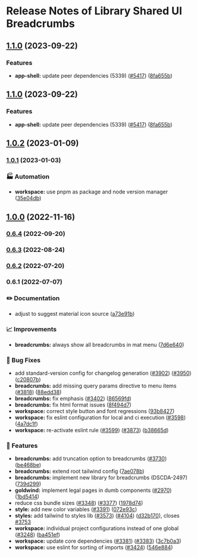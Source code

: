 # Release Notes of Library Shared UI Breadcrumbs
## [1.1.0](https://github.com/Schaeffler-Group/frontend-schaeffler/compare/breadcrumbs-v1.0.2...breadcrumbs-v1.1.0) (2023-09-22)


### Features

* **app-shell:** update peer dependencies (5339) ([#5417](https://github.com/Schaeffler-Group/frontend-schaeffler/issues/5417)) ([8fa655b](https://github.com/Schaeffler-Group/frontend-schaeffler/commit/8fa655b608a94cb6e20d54e73187f3efb7ec750e))

## [1.1.0](https://github.com/Schaeffler-Group/frontend-schaeffler/compare/breadcrumbs-v1.0.2...breadcrumbs-v1.1.0) (2023-09-22)


### Features

* **app-shell:** update peer dependencies (5339) ([#5417](https://github.com/Schaeffler-Group/frontend-schaeffler/issues/5417)) ([8fa655b](https://github.com/Schaeffler-Group/frontend-schaeffler/commit/8fa655b608a94cb6e20d54e73187f3efb7ec750e))

## [1.0.2](https://github.com/Schaeffler-Group/frontend-schaeffler/compare/breadcrumbs-v1.0.1...breadcrumbs-v1.0.2) (2023-01-09)

### [1.0.1](https://github.com/Schaeffler-Group/frontend-schaeffler/compare/breadcrumbs-v1.0.0...breadcrumbs-v1.0.1) (2023-01-03)


### 🏭 Automation

* **workspace:** use pnpm as package and node version manager ([35e04db](https://github.com/Schaeffler-Group/frontend-schaeffler/commit/35e04dba206a3d579156300c68b2ede9206556ff))

## [1.0.0](https://github.com/Schaeffler-Group/frontend-schaeffler/compare/breadcrumbs-v0.6.4...breadcrumbs-v1.0.0) (2022-11-16)

### [0.6.4](https://github.com/Schaeffler-Group/frontend-schaeffler/compare/breadcrumbs-v0.6.3...breadcrumbs-v0.6.4) (2022-09-20)

### [0.6.3](https://github.com/Schaeffler-Group/frontend-schaeffler/compare/breadcrumbs-v0.6.2...breadcrumbs-v0.6.3) (2022-08-24)

### [0.6.2](https://github.com/Schaeffler-Group/frontend-schaeffler/compare/breadcrumbs-v0.6.1...breadcrumbs-v0.6.2) (2022-07-20)

### 0.6.1 (2022-07-07)


### ✏️ Documentation

* adjust to suggest material icon source ([a73e91b](https://github.com/Schaeffler-Group/frontend-schaeffler/commit/a73e91b89002ba7f7768461b1fae6713cc88a30a))


### 📈 Improvements

* **breadcrumbs:** always show all breadcrumbs in mat menu ([7d6e640](https://github.com/Schaeffler-Group/frontend-schaeffler/commit/7d6e640d219cb59e7f59ee09d9599ea1d3d0117a))


### 🐛 Bug Fixes

* add standard-version config for changelog generation ([#3902](https://github.com/Schaeffler-Group/frontend-schaeffler/issues/3902)) ([#3950](https://github.com/Schaeffler-Group/frontend-schaeffler/issues/3950)) ([c20807b](https://github.com/Schaeffler-Group/frontend-schaeffler/commit/c20807bfbdace3a554876ba7f5b9f1be10453c72))
* **breadcrumbs:** add missing query params directive to menu items ([#3818](https://github.com/Schaeffler-Group/frontend-schaeffler/issues/3818)) ([88edd38](https://github.com/Schaeffler-Group/frontend-schaeffler/commit/88edd382178b6f4a0011df9761022139ea004e46))
* **breadcrumbs:** fix emphasis ([#3402](https://github.com/Schaeffler-Group/frontend-schaeffler/issues/3402)) ([86569fd](https://github.com/Schaeffler-Group/frontend-schaeffler/commit/86569fdb4777e9f90c557280aac62eb047e592fd))
* **breadcrumbs:** fix html format issues ([8f494d7](https://github.com/Schaeffler-Group/frontend-schaeffler/commit/8f494d76cf51e4c5f4ef5766767285fbf42a6c5c))
* **workspace:** correct style button and font regressions ([93b8427](https://github.com/Schaeffler-Group/frontend-schaeffler/commit/93b8427b40554a19024ea30d765c546965d2f0e9))
* **workspace:** fix eslint configuration for local and ci execution ([#3598](https://github.com/Schaeffler-Group/frontend-schaeffler/issues/3598)) ([4a7dc1f](https://github.com/Schaeffler-Group/frontend-schaeffler/commit/4a7dc1fe79d94b6d8ddfa7cf2644e3bbc11a3e80))
* **workspace:** re-activate eslint rule ([#3599](https://github.com/Schaeffler-Group/frontend-schaeffler/issues/3599)) ([#3873](https://github.com/Schaeffler-Group/frontend-schaeffler/issues/3873)) ([b38665d](https://github.com/Schaeffler-Group/frontend-schaeffler/commit/b38665d76345a952f77da1ae28c7726397e8c010))


### 🎸 Features

* **breadcrumbs:** add truncation option to breadcrumbs ([#3730](https://github.com/Schaeffler-Group/frontend-schaeffler/issues/3730)) ([be468be](https://github.com/Schaeffler-Group/frontend-schaeffler/commit/be468be1ab788fb39b8633ab3bd03e4c030133bd))
* **breadcrumbs:** extend root tailwind config ([7ae078b](https://github.com/Schaeffler-Group/frontend-schaeffler/commit/7ae078bb044d7aca33424df6338be1e111604915))
* **breadcrumbs:** implement new library for breadcrumbs (DSCDA-2497) ([739d299](https://github.com/Schaeffler-Group/frontend-schaeffler/commit/739d2997880e6c3582352678dcbca29f35901c89))
* **goldwind:** implement legal pages in dumb components ([#2970](https://github.com/Schaeffler-Group/frontend-schaeffler/issues/2970)) ([1bd5414](https://github.com/Schaeffler-Group/frontend-schaeffler/commit/1bd5414be2437922e48038816d97e906d689e143))
* reduce css bundle sizes ([#3348](https://github.com/Schaeffler-Group/frontend-schaeffler/issues/3348)) ([#3377](https://github.com/Schaeffler-Group/frontend-schaeffler/issues/3377)) ([1978d74](https://github.com/Schaeffler-Group/frontend-schaeffler/commit/1978d745d959d521f060f51e98ab85a2390612bf))
* **style:** add new color variables ([#3391](https://github.com/Schaeffler-Group/frontend-schaeffler/issues/3391)) ([072e93c](https://github.com/Schaeffler-Group/frontend-schaeffler/commit/072e93cc90858f751717e10e383f87ab2d4c61f6))
* **styles:** add tailwind to styles lib ([#3573](https://github.com/Schaeffler-Group/frontend-schaeffler/issues/3573)) ([#4104](https://github.com/Schaeffler-Group/frontend-schaeffler/issues/4104)) ([d32b170](https://github.com/Schaeffler-Group/frontend-schaeffler/commit/d32b170c13de73f90b3a792d9f50f29cede37898)), closes [#3753](https://github.com/Schaeffler-Group/frontend-schaeffler/issues/3753)
* **workspace:** individual project configurations instead of one global ([#3248](https://github.com/Schaeffler-Group/frontend-schaeffler/issues/3248)) ([ba451ef](https://github.com/Schaeffler-Group/frontend-schaeffler/commit/ba451ef87c9c9cff99440b9739c9ebf4069a16dc))
* **workspace:** update core dependencies ([#3381](https://github.com/Schaeffler-Group/frontend-schaeffler/issues/3381)) ([#3383](https://github.com/Schaeffler-Group/frontend-schaeffler/issues/3383)) ([3c7b0a3](https://github.com/Schaeffler-Group/frontend-schaeffler/commit/3c7b0a37be3104fc216c3ee6506d5f8ce2cadb21))
* **workspace:** use eslint for sorting of imports ([#3424](https://github.com/Schaeffler-Group/frontend-schaeffler/issues/3424)) ([546e884](https://github.com/Schaeffler-Group/frontend-schaeffler/commit/546e8845a9250580ccdc982e3f5c1d818f8678bd))
